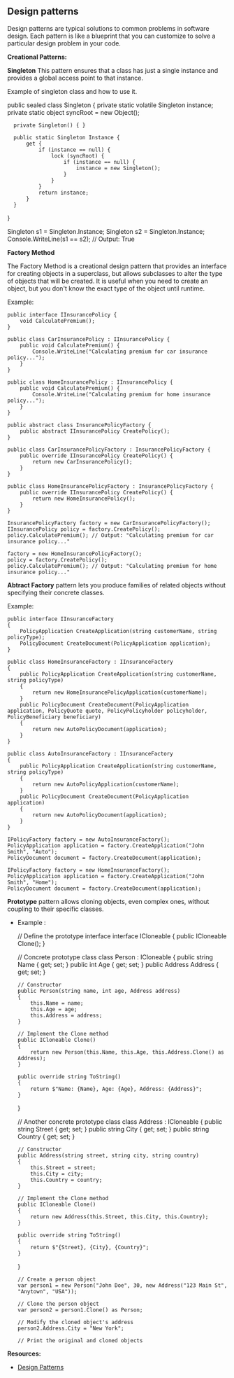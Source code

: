## Design patterns

Design patterns are typical solutions to common problems in software design. Each pattern is like a blueprint that you can customize to solve a particular
design problem in your code.

**Creational Patterns:**  

**Singleton**
 This pattern ensures that a class has just a single instance and provides a global access point to that instance.
 
 Example of singleton class and how to use it.
 
   public sealed class Singleton {
      private static volatile Singleton instance;
      private static object syncRoot = new Object();

      private Singleton() { }

      public static Singleton Instance {
          get {
              if (instance == null) {
                  lock (syncRoot) {
                      if (instance == null) {
                          instance = new Singleton();
                      }
                  }
              }
              return instance;
          }
      }
  }
 
 Singleton s1 = Singleton.Instance;
 Singleton s2 = Singleton.Instance;
 Console.WriteLine(s1 == s2); // Output: True

**Factory Method**

The Factory Method is a creational design pattern that provides an interface for creating objects in a superclass, but allows subclasses to alter the type of objects that will be created. It is useful when you need to create an object, but you don't know the exact type of the object until runtime.
 
Example:

    public interface IInsurancePolicy {
        void CalculatePremium();
    }

    public class CarInsurancePolicy : IInsurancePolicy {
        public void CalculatePremium() {
            Console.WriteLine("Calculating premium for car insurance policy...");
        }
    }

    public class HomeInsurancePolicy : IInsurancePolicy {
        public void CalculatePremium() {
            Console.WriteLine("Calculating premium for home insurance policy...");
        }
    }

    public abstract class InsurancePolicyFactory {
        public abstract IInsurancePolicy CreatePolicy();
    }

    public class CarInsurancePolicyFactory : InsurancePolicyFactory {
        public override IInsurancePolicy CreatePolicy() {
            return new CarInsurancePolicy();
        }
    }

    public class HomeInsurancePolicyFactory : InsurancePolicyFactory {
        public override IInsurancePolicy CreatePolicy() {
            return new HomeInsurancePolicy();
        }
    }

    InsurancePolicyFactory factory = new CarInsurancePolicyFactory();
    IInsurancePolicy policy = factory.CreatePolicy();
    policy.CalculatePremium(); // Output: "Calculating premium for car insurance policy..."

    factory = new HomeInsurancePolicyFactory();
    policy = factory.CreatePolicy();
    policy.CalculatePremium(); // Output: "Calculating premium for home insurance policy..."

**Abtract Factory** pattern lets you produce families of related objects without specifying their concrete classes.

Example:  

    public interface IInsuranceFactory
    {
        PolicyApplication CreateApplication(string customerName, string policyType);
        PolicyDocument CreateDocument(PolicyApplication application);
    }

    public class HomeInsuranceFactory : IInsuranceFactory
    {
        public PolicyApplication CreateApplication(string customerName, string policyType)
        {
            return new HomeInsurancePolicyApplication(customerName);
        }
        public PolicyDocument CreateDocument(PolicyApplication application, PolicyQuote quote, PolicyPolicyholder policyholder, PolicyBeneficiary beneficiary)
        {
            return new AutoPolicyDocument(application);
        }
    }

    public class AutoInsuranceFactory : IInsuranceFactory
    {
        public PolicyApplication CreateApplication(string customerName, string policyType)
        {
            return new AutoPolicyApplication(customerName);
        }
        public PolicyDocument CreateDocument(PolicyApplication application)
        {
            return new AutoPolicyDocument(application);
        }
    }

    IPolicyFactory factory = new AutoInsuranceFactory();
    PolicyApplication application = factory.CreateApplication("John Smith", "Auto");
    PolicyDocument document = factory.CreateDocument(application);

    IPolicyFactory factory = new HomeInsuranceFactory();
    PolicyApplication application = factory.CreateApplication("John Smith", "Home");
    PolicyDocument document = factory.CreateDocument(application);

**Prototype** pattern allows cloning objects, even complex ones, without coupling to their specific classes.
 
  - Example :  
    
    // Define the prototype interface
    interface ICloneable
    {
        public ICloneable Clone();
    }

    // Concrete prototype class
    class Person : ICloneable
    {
        public string Name { get; set; }
        public int Age { get; set; }
        public Address Address { get; set; }

        // Constructor
        public Person(string name, int age, Address address)
        {
            this.Name = name;
            this.Age = age;
            this.Address = address;
        }

        // Implement the Clone method
        public ICloneable Clone()
        {
            return new Person(this.Name, this.Age, this.Address.Clone() as Address);
        }

        public override string ToString()
        {
            return $"Name: {Name}, Age: {Age}, Address: {Address}";
        }
    }

    // Another concrete prototype class
    class Address : ICloneable
    {
        public string Street { get; set; }
        public string City { get; set; }
        public string Country { get; set; }

        // Constructor
        public Address(string street, string city, string country)
        {
            this.Street = street;
            this.City = city;
            this.Country = country;
        }

        // Implement the Clone method
        public ICloneable Clone()
        {
            return new Address(this.Street, this.City, this.Country);
        }

        public override string ToString()
        {
            return $"{Street}, {City}, {Country}";
        }
    }
        
        // Create a person object
        var person1 = new Person("John Doe", 30, new Address("123 Main St", "Anytown", "USA"));
        
        // Clone the person object
        var person2 = person1.Clone() as Person;

        // Modify the cloned object's address
        person2.Address.City = "New York";

        // Print the original and cloned objects

     
     
**Resources:**

 - [Design Patterns](https://refactoring.guru/design-patterns)
